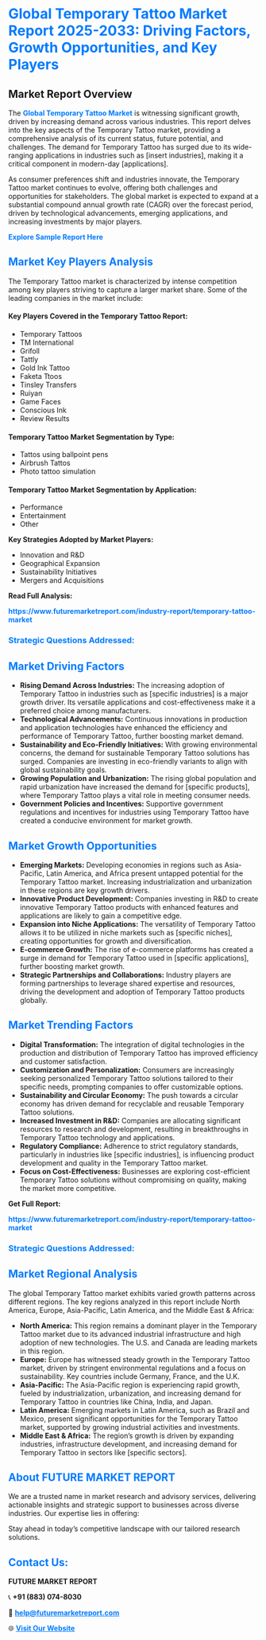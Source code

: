 <h1 style="color: #007BFF;">Global Temporary Tattoo Market Report 2025-2033: Driving Factors, Growth Opportunities, and Key Players</h1>

<section id="overview">
<h2>Market Report Overview</h2>
<p>The <a href="https://www.futuremarketreport.com/industry-report/temporary-tattoo-market" style="color: #007BFF; text-decoration: none;"><strong>Global Temporary Tattoo Market</strong></a> is witnessing significant growth, driven by increasing demand across various industries. This report delves into the key aspects of the Temporary Tattoo market, providing a comprehensive analysis of its current status, future potential, and challenges. The demand for Temporary Tattoo has surged due to its wide-ranging applications in industries such as [insert industries], making it a critical component in modern-day [applications].</p>
<p>As consumer preferences shift and industries innovate, the Temporary Tattoo market continues to evolve, offering both challenges and opportunities for stakeholders. The global market is expected to expand at a substantial compound annual growth rate (CAGR) over the forecast period, driven by technological advancements, emerging applications, and increasing investments by major players.</p>
</section>

<section id="overview">
<p><a href="https://www.futuremarketreport.com/request-sample/reportId=105156" style="color: #007BFF; text-decoration: none;"><strong>Explore Sample Report Here</strong></a></p>
</section>

<section id="key-players">
<h2 style="color: #007BFF;">Market Key Players Analysis</h2>
<p>The Temporary Tattoo market is characterized by intense competition among key players striving to capture a larger market share. Some of the leading companies in the market include:</p>
<h4>Key Players Covered in the Temporary Tattoo Report:</h4>
<ul><li>Temporary Tattoos</li><li>TM International</li><li>Grifoll</li><li>Tattly</li><li>Gold Ink Tattoo</li><li>Faketa Ttoos</li><li>Tinsley Transfers</li><li>Ruiyan</li><li>Game Faces</li><li>Conscious Ink</li><li>Review Results</li></ul>
<h4>Temporary Tattoo Market Segmentation by Type:</h4>
<ul><li>Tattos using ballpoint pens</li><li>Airbrush Tattos</li><li>Photo tattoo simulation</li></ul>

<h4>Temporary Tattoo Market Segmentation by Application:</h4>
<ul><li>Performance</li><li>Entertainment</li><li>Other</li></ul>
<p><strong>Key Strategies Adopted by Market Players:</strong></p>
<ul>
<li>Innovation and R&D</li>
<li>Geographical Expansion</li>
<li>Sustainability Initiatives</li>
<li>Mergers and Acquisitions</li>
</ul>
</section>

<section>
<p><strong>Read Full Analysis: </strong></p><a href="https://www.futuremarketreport.com/industry-report/temporary-tattoo-market" style="color: #007BFF; text-decoration: none;"><strong>https://www.futuremarketreport.com/industry-report/temporary-tattoo-market</strong></a>
<h3 style="color: #007BFF;">Strategic Questions Addressed:</h3>
</section>

<section id="driving-factors">
<h2 style="color: #007BFF;">Market Driving Factors</h2>
<ul>
<li><strong>Rising Demand Across Industries:</strong> The increasing adoption of Temporary Tattoo in industries such as [specific industries] is a major growth driver. Its versatile applications and cost-effectiveness make it a preferred choice among manufacturers.</li>
<li><strong>Technological Advancements:</strong> Continuous innovations in production and application technologies have enhanced the efficiency and performance of Temporary Tattoo, further boosting market demand.</li>
<li><strong>Sustainability and Eco-Friendly Initiatives:</strong> With growing environmental concerns, the demand for sustainable Temporary Tattoo solutions has surged. Companies are investing in eco-friendly variants to align with global sustainability goals.</li>
<li><strong>Growing Population and Urbanization:</strong> The rising global population and rapid urbanization have increased the demand for [specific products], where Temporary Tattoo plays a vital role in meeting consumer needs.</li>
<li><strong>Government Policies and Incentives:</strong> Supportive government regulations and incentives for industries using Temporary Tattoo have created a conducive environment for market growth.</li>
</ul>
</section>

<section id="growth-opportunities">
<h2 style="color: #007BFF;">Market Growth Opportunities</h2>
<ul>
<li><strong>Emerging Markets:</strong> Developing economies in regions such as Asia-Pacific, Latin America, and Africa present untapped potential for the Temporary Tattoo market. Increasing industrialization and urbanization in these regions are key growth drivers.</li>
<li><strong>Innovative Product Development:</strong> Companies investing in R&D to create innovative Temporary Tattoo products with enhanced features and applications are likely to gain a competitive edge.</li>
<li><strong>Expansion into Niche Applications:</strong> The versatility of Temporary Tattoo allows it to be utilized in niche markets such as [specific niches], creating opportunities for growth and diversification.</li>
<li><strong>E-commerce Growth:</strong> The rise of e-commerce platforms has created a surge in demand for Temporary Tattoo used in [specific applications], further boosting market growth.</li>
<li><strong>Strategic Partnerships and Collaborations:</strong> Industry players are forming partnerships to leverage shared expertise and resources, driving the development and adoption of Temporary Tattoo products globally.</li>
</ul>
</section>

<section id="trending-factors">
<h2 style="color: #007BFF;">Market Trending Factors</h2>
<ul>
<li><strong>Digital Transformation:</strong> The integration of digital technologies in the production and distribution of Temporary Tattoo has improved efficiency and customer satisfaction.</li>
<li><strong>Customization and Personalization:</strong> Consumers are increasingly seeking personalized Temporary Tattoo solutions tailored to their specific needs, prompting companies to offer customizable options.</li>
<li><strong>Sustainability and Circular Economy:</strong> The push towards a circular economy has driven demand for recyclable and reusable Temporary Tattoo solutions.</li>
<li><strong>Increased Investment in R&D:</strong> Companies are allocating significant resources to research and development, resulting in breakthroughs in Temporary Tattoo technology and applications.</li>
<li><strong>Regulatory Compliance:</strong> Adherence to strict regulatory standards, particularly in industries like [specific industries], is influencing product development and quality in the Temporary Tattoo market.</li>
<li><strong>Focus on Cost-Effectiveness:</strong> Businesses are exploring cost-efficient Temporary Tattoo solutions without compromising on quality, making the market more competitive.</li>
</ul>
</section>

<section>
<p><strong>Get Full Report: </strong></p><a href="https://www.futuremarketreport.com/industry-report/temporary-tattoo-market" style="color: #007BFF; text-decoration: none;"><strong>https://www.futuremarketreport.com/industry-report/temporary-tattoo-market</strong></a>
<h3 style="color: #007BFF;">Strategic Questions Addressed:</h3>
</section>


<section id="regional-analysis">
<h2 style="color: #007BFF;">Market Regional Analysis</h2>
<p>The global Temporary Tattoo market exhibits varied growth patterns across different regions. The key regions analyzed in this report include North America, Europe, Asia-Pacific, Latin America, and the Middle East & Africa:</p>
<ul>
<li><strong>North America:</strong> This region remains a dominant player in the Temporary Tattoo market due to its advanced industrial infrastructure and high adoption of new technologies. The U.S. and Canada are leading markets in this region.</li>
<li><strong>Europe:</strong> Europe has witnessed steady growth in the Temporary Tattoo market, driven by stringent environmental regulations and a focus on sustainability. Key countries include Germany, France, and the U.K.</li>
<li><strong>Asia-Pacific:</strong> The Asia-Pacific region is experiencing rapid growth, fueled by industrialization, urbanization, and increasing demand for Temporary Tattoo in countries like China, India, and Japan.</li>
<li><strong>Latin America:</strong> Emerging markets in Latin America, such as Brazil and Mexico, present significant opportunities for the Temporary Tattoo market, supported by growing industrial activities and investments.</li>
<li><strong>Middle East & Africa:</strong> The region’s growth is driven by expanding industries, infrastructure development, and increasing demand for Temporary Tattoo in sectors like [specific sectors].</li>
</ul>
</section>

<footer>
<h2 style="color: #007BFF;">About FUTURE MARKET REPORT</h2>
<p>We are a trusted name in market research and advisory services, delivering actionable insights and strategic support to businesses across diverse industries. Our expertise lies in offering:</p>

<p>Stay ahead in today’s competitive landscape with our tailored research solutions.</p>

<h2 style="color: #007BFF;">Contact Us:</h2>
<p><strong>FUTURE MARKET REPORT</strong></p>
<p>📞 <strong>+91 (883) 074-8030</strong></p>
<p>📧 <strong><a href="mailto:help@futuremarketreport.com" style="color: #007BFF;">help@futuremarketreport.com</a></strong></p>
<p>🌐 <strong><a href="https://www.futuremarketreport.com/" style="color: #007BFF;">Visit Our Website</a></strong></p>
</footer>